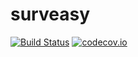 surveasy
====================
[![Build Status](https://travis-ci.org/jmn69/project-survey.svg?branch=master)](https://travis-ci.org/jmn69/project-survey.svg?branch=master)
[![codecov.io](https://codecov.io/github/jmn69/project-survey/coverage.svg?branch=master)](https://codecov.io/github/jmn69/project-survey?branch=master)
